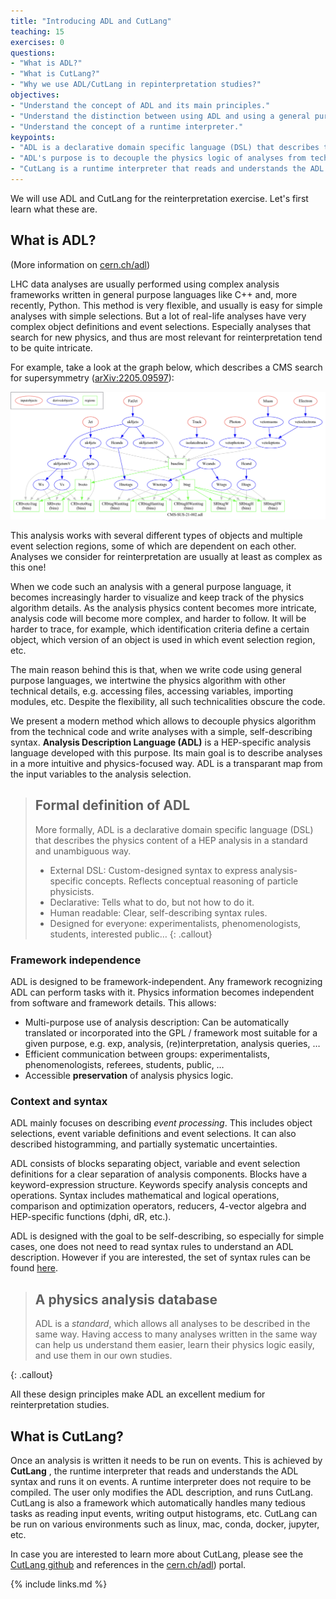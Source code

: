 ```yaml
---
title: "Introducing ADL and CutLang"
teaching: 15
exercises: 0
questions:
- "What is ADL?"
- "What is CutLang?"
- "Why we use ADL/CutLang in repinterpretation studies?"
objectives:
- "Understand the concept of ADL and its main principles."
- "Understand the distinction between using ADL and using a general purpose language for writing analyses."
- "Understand the concept of a runtime interpreter."
keypoints:
- "ADL is a declarative domain specific language (DSL) that describes the physics content of a HEP analysis in a standard and unambiguous way."
- "ADL's purpose is to decouple the physics logic of analyses from technical operations, and make the physics logic more accessible."
- "CutLang is a runtime interpreter that reads and understands the ADL syntax and runs it on events."
---
```


We will use ADL and CutLang for the reinterpretation exercise.  Let's first learn what these are.

## What is ADL?

(More information on [cern.ch/adl](cern.ch/adl))

LHC data analyses are usually performed using complex analysis frameworks written in general purpose languages like C++ and, more recently, Python. This method is very flexible, and usually is easy for simple analyses with simple selections.  But a lot of real-life analyses have very complex object definitions and event selections.  Especially analyses that search for new physics, and thus are most relevant for reinterpretation tend to be quite intricate.

For example, take a look at the graph below, which describes a CMS search for supersymmetry ([arXiv:2205.09597](https://arxiv.org/abs/2205.09597)):

![](../fig/CMS-SUS-21-002_graph.png)

This analysis works with several different types of objects and multiple event selection regions, some of which are dependent on each other.  Analyses we consider for reinterpretation are usually at least as complex as this one!

When we code such an analysis with a general purpose language, it becomes increasingly harder to visualize and keep track of the physics algorithm details.  As the analysis physics content becomes more intricate, analysis code will become more complex, and harder to follow.  It will be harder to trace, for example, which identification criteria define a certain object, which version of an object is used in which event selection region, etc. 

The main reason behind this is that, when we write code using general purpose languages, we intertwine the physics algorithm with other technical details, e.g. accessing files, accessing variables, importing modules, etc.  Despite the flexibility, all such technicalities obscure the code.

We present a modern method which allows to decouple physics algorithm from the technical code and write analyses with a simple, self-describing syntax.  **Analysis Description Language (ADL)** is a HEP-specific analysis language developed with this purpose. Its main goal is to describe analyses in a more intuitive and physics-focused way. ADL is a transparant map from the input variables to the analysis selection.

> ## Formal definition of ADL
> More formally, ADL is a declarative domain specific language (DSL) that describes the physics content of a HEP analysis in a standard and unambiguous way.
> * External DSL: Custom-designed syntax to express analysis-specific concepts. Reflects conceptual reasoning of particle physicists.
> * Declarative: Tells what to do, but not how to do it.
> * Human readable: Clear, self-describing syntax rules.
> * Designed for everyone: experimentalists, phenomenologists, students, interested public…
{: .callout}

### Framework independence

ADL is designed to be framework-independent. Any framework recognizing ADL can perform tasks with it.
Physics information becomes independent from software and framework details.  This allows:
* Multi-purpose use of analysis description: Can be automatically translated or incorporated into the GPL / framework most suitable for a given purpose, e.g. exp, analysis, (re)interpretation, analysis queries, …
* Efficient communication between groups: experimentalists, phenomenologists, referees, students, public, …
* Accessible **preservation** of analysis physics logic.

### Context and syntax

ADL mainly focuses on describing *event processing*.  This includes object selections, event variable definitions and event selections.  It can also described histogramming, and partially systematic uncertainties.

ADL consists of blocks separating object, variable and event selection definitions for a clear separation of analysis components. Blocks have a keyword-expression structure. Keywords specify analysis concepts and operations.  Syntax includes mathematical and logical operations, comparison and optimization operators, reducers, 4-vector algebra and HEP-specific functions (dphi, dR, etc.).   

ADL is designed with the goal to be self-describing, so especially for simple cases, one does not need to read syntax rules to understand an ADL description.  However if you are interested, the set of syntax rules can be found [here]( https://twiki.cern.ch/twiki/bin/view/LHCPhysics/ADL).

> ## A physics analysis database
>
> ADL is a *standard*, which allows all analyses to be described in the same way.  Having access to many analyses written in the same way can help us understand them easier, learn their physics logic easily, and use them in our own studies.
> 
{: .callout}

All these design principles make ADL an excellent medium for reinterpretation studies.

## What is CutLang?

Once an analysis is written it needs to be run on events.  This is achieved by **CutLang** , the runtime interpreter that reads and understands the ADL syntax and runs it on events.  A runtime interpreter does not require to be compiled.  The user only modifies the ADL description, and runs CutLang.  CutLang is also a framework which automatically handles many tedious tasks as reading input events, writing output histograms, etc.  CutLang can be run on various environments such as linux, mac, conda, docker, jupyter, etc.  

In case you are interested to learn more about CutLang, please see the [CutLang github](https://github.com/unelg/CutLang) and references in the [cern.ch/adl](cern.ch/adl)) portal.

{% include links.md %}

